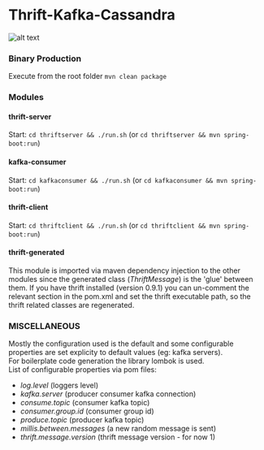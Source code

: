 # Thrift-Kafka-Cassandra

![alt text](https://github.com/maenolis/thrift-kafka-cassandra/raw/master/uml.jpg "diagram")


### Binary Production
Execute from the root folder
`mvn clean package`

### Modules

#### thrift-server
Start: `cd thriftserver && ./run.sh` (or `cd thriftserver && mvn spring-boot:run`)

#### kafka-consumer
Start: `cd kafkaconsumer && ./run.sh` (or `cd kafkaconsumer && mvn spring-boot:run`)

#### thrift-client
Start: `cd thriftclient && ./run.sh` (or `cd thriftclient && mvn spring-boot:run`)

#### thrift-generated
This module is imported via maven dependency injection to the other modules since the generated class (_ThriftMessage_) is the 'glue' between them.
If you have thrift installed (version 0.9.1) you can un-comment the relevant section in the pom.xml and set the thrift executable path, so the thrift related classes are regenerated.

### MISCELLANEOUS
Mostly the configuration used is the default and some configurable properties are set explicity to default values (eg: kafka servers).<br>
For boilerplate code generation the library lombok is used.<br>
List of configurable properties via pom files:
* _log.level_ (loggers level)
* _kafka.server_ (producer consumer kafka connection)
* _consume.topic_ (consumer kafka topic)
* _consumer.group.id_ (consumer group id)
* _produce.topic_ (producer kafka topic)
* _millis.between.messages_ (a new random message is sent)
* _thrift.message.version_ (thrift message version - for now 1)
